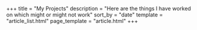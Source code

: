 +++
title = "My Projects"
description = "Here are the things I have worked on which might or might not work"
sort_by = "date"
template = "article_list.html"
page_template = "article.html"
+++
